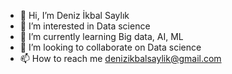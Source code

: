 - 👋 Hi, I’m Deniz İkbal Saylık
- 👀 I’m interested in Data science
- 🌱 I’m currently learning Big data, AI, ML
- 💞️ I’m looking to collaborate on Data science
- 📫 How to reach me denizikbalsaylik@gmail.com

<!---
denizikbl/denizikbl is a ✨ special ✨ repository because its `README.md` (this file) appears on your GitHub profile.
You can click the Preview link to take a look at your changes.
--->
